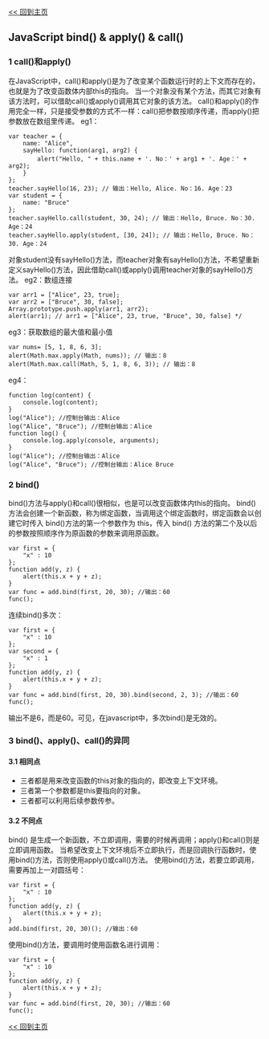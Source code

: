 [<< 回到主页](http://suzy1993.github.io/misszy/)

## JavaScript bind() & apply() & call()

### 1 call()和apply()
在JavaScript中，call()和apply()是为了改变某个函数运行时的上下文而存在的，也就是为了改变函数体内部this的指向。
当一个对象没有某个方法，而其它对象有该方法时，可以借助call()或apply()调用其它对象的该方法。
call()和apply()的作用完全一样，只是接受参数的方式不一样：call()把参数按顺序传递，而apply()把参数放在数组里传递。
eg1：
```
var teacher = {
    name: "Alice",
    sayHello: function(arg1, arg2) {
        alert("Hello, " + this.name + '. No：' + arg1 + '. Age：' + arg2);
    }
};
teacher.sayHello(16, 23); // 输出：Hello, Alice. No：16. Age：23
var student = {
    name: "Bruce"
};
teacher.sayHello.call(student, 30, 24); // 输出：Hello, Bruce. No：30. Age：24
teacher.sayHello.apply(student, [30, 24]); // 输出：Hello, Bruce. No：30. Age：24
```
对象student没有sayHello()方法，而teacher对象有sayHello()方法，不希望重新定义sayHello()方法，因此借助call()或apply()调用teacher对象的sayHello()方法。
eg2：数组连接
```
var arr1 = ["Alice", 23, true];
var arr2 = ["Bruce", 30, false];
Array.prototype.push.apply(arr1, arr2);
alert(arr1); // arr1 = ["Alice", 23, true, "Bruce", 30, false] */
```
eg3：获取数组的最大值和最小值
```
var nums= [5, 1, 8, 6, 3];
alert(Math.max.apply(Math, nums)); // 输出：8
alert(Math.max.call(Math, 5, 1, 8, 6, 3)); // 输出：8
```
eg4：
```
function log(content) {
    console.log(content);
}
log("Alice"); //控制台输出：Alice
log("Alice", "Bruce"); //控制台输出：Alice
function log() {
    console.log.apply(console, arguments);
}
log("Alice"); //控制台输出：Alice
log("Alice", "Bruce"); //控制台输出：Alice Bruce
```

### 2 bind()
bind()方法与apply()和call()很相似，也是可以改变函数体内this的指向。
bind()方法会创建一个新函数，称为绑定函数，当调用这个绑定函数时，绑定函数会以创建它时传入 bind()方法的第一个参数作为 this，传入 bind() 方法的第二个及以后的参数按照顺序作为原函数的参数来调用原函数。
```
var first = {
    "x" : 10
};
function add(y, z) {
    alert(this.x + y + z);
}
var func = add.bind(first, 20, 30); //输出：60
func();
```
连续bind()多次：
```
var first = {
    "x" : 10
};
var second = {
    "x" : 1
};
function add(y, z) {
    alert(this.x + y + z);
}
var func = add.bind(first, 20, 30).bind(second, 2, 3); //输出：60
func();
```
输出不是6，而是60。可见，在javascript中，多次bind()是无效的。

### 3 bind()、apply()、call()的异同
#### 3.1 相同点
* 三者都是用来改变函数的this对象的指向的，即改变上下文环境。
* 三者第一个参数都是this要指向的对象。
* 三者都可以利用后续参数传参。

#### 3.2 不同点
bind() 是生成一个新函数，不立即调用，需要的时候再调用；apply()和call()则是立即调用函数。
当希望改变上下文环境后不立即执行，而是回调执行函数时，使用bind()方法，否则使用apply()或call()方法。
使用bind()方法，若要立即调用，需要再加上一对圆括号：
```
var first = {
    "x" : 10
};
function add(y, z) {
    alert(this.x + y + z);
}
add.bind(first, 20, 30)(); //输出：60
```
使用bind()方法，要调用时使用函数名进行调用：
```
var first = {
    "x" : 10
};
function add(y, z) {
    alert(this.x + y + z);
}
var func = add.bind(first, 20, 30); //输出：60
func();
```

[<< 回到主页](http://suzy1993.github.io/misszy/)
